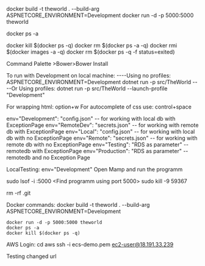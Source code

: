 docker build -t theworld . --build-arg ASPNETCORE_ENVIRONMENT=Development
docker run -d -p 5000:5000 theworld

docker ps -a

docker kill $(docker ps -q)
docker rm $(docker ps -a -q)
docker rmi $(docker images -a -q)
docker rm $(docker ps -q -f status=exited)

Command Palette >Bower>Bower Install

To run with Development on local machine:
----Using no profiles: ASPNETCORE_ENVIRONMENT=Development dotnet run -p src/TheWorld
----Or Using profiles: dotnet run -p src/TheWorld --launch-profile "Development"

For wrapping html: option+w
For autocomplete of css use: control+space

env="Development": "config.json" -- for working with local db with ExceptionPage
env="RemoteDev": "secrets.json" -- for working with remote db with ExceptionPage
env="Local": "config.json" -- for working with local db with no ExceptionPage
env="Remote": "secrets.json" -- for working with remote db with no ExceptionPage
env="Testing": "RDS as parameter" -- remotedb with ExceptionPage
env="Production": "RDS as parameter" -- remotedb and no Exception Page

LocalTesting: env="Development" Open Mamp and run the programm

sudo lsof -i :5000 <Find programm using port 5000>
sudo kill -9 59367 <Kill said programm>

rm -rf .git <Remove git file from folder>

Docker commands:
docker build -t theworld . --build-arg ASPNETCORE_ENVIRONMENT=Development

    docker run -d -p 5000:5000 theworld
    docker ps -a
    docker kill $(docker ps -q)

AWS Login:
cd aws
ssh -i ecs-demo.pem ec2-user@18.191.33.239

Testing changed url
